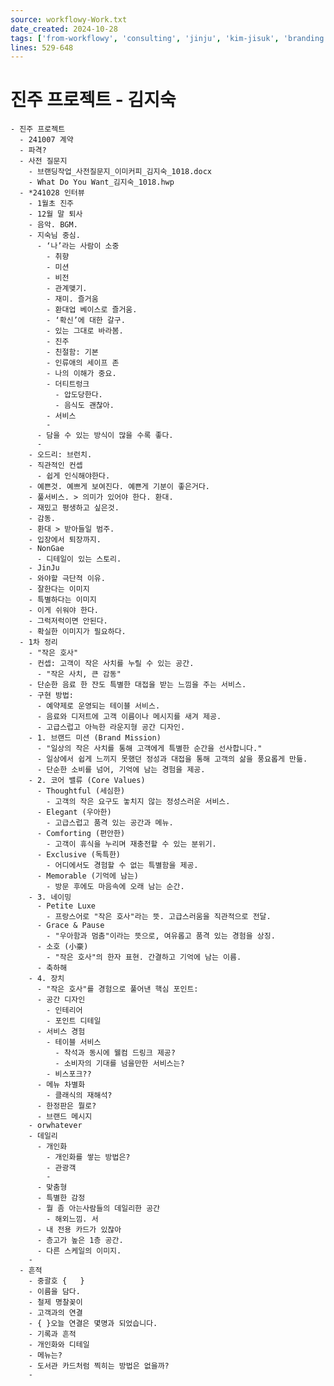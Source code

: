 ```yaml
---
source: workflowy-Work.txt
date_created: 2024-10-28
tags: ['from-workflowy', 'consulting', 'jinju', 'kim-jisuk', 'branding']
lines: 529-648
---
```


# 진주 프로젝트 - 김지숙

    - 진주 프로젝트
      - 241007 계약
      - 파격?
      - 사전 질문지
        - 브랜딩작업_사전질문지_이미커피_김지숙_1018.docx
        - What Do You Want_김지숙_1018.hwp
      - *241028 인터뷰
        - 1월초 진주
        - 12월 말 퇴사
        - 음악. BGM. 
        - 지숙님 중심.
          - ‘나’라는 사람이 소중
            - 취향
            - 미션
            - 비전
            - 관계맺기.
            - 재미. 즐거움
            - 환대업 베이스로 즐거움.
            - ‘확신’에 대한 갈구.
            - 있는 그대로 바라봄.
            - 진주
            - 친절함: 기본
            - 인류애의 세이프 존
            - 나의 이해가 중요.
            - 더티트렁크
              - 압도당한다.
              - 음식도 괜찮아.
            - 서비스
            - 
          - 담을 수 있는 방식이 많을 수록 좋다.
          - 
        - 오드리: 브런치.
        - 직관적인 컨셉
          - 쉽게 인식해야한다.
        - 예쁜것. 예쁘게 보여진다. 예쁜게 기분이 좋은거다.
        - 풀서비스. > 의미가 있어야 한다. 환대.
        - 재밌고 평생하고 싶은것.
        - 감동. 
        - 환대 > 받아들일 범주.
        - 입장에서 퇴장까지.
        - NonGae
          - 디테일이 있는 스토리.
        - JinJu
        - 와야할 극단적 이유.
        - 잘한다는 이미지
        - 특별하다는 이미지
        - 이게 쉬워야 한다.
        - 그럭저럭이면 안된다.
        - 확실한 이미지가 필요하다.
      - 1차 정리
        - "작은 호사"
        - 컨셉: 고객이 작은 사치를 누릴 수 있는 공간.
          - "작은 사치, 큰 감동"
        - 단순한 음료 한 잔도 특별한 대접을 받는 느낌을 주는 서비스.
        - 구현 방법:
          - 예약제로 운영되는 테이블 서비스.
          - 음료와 디저트에 고객 이름이나 메시지를 새겨 제공.
          - 고급스럽고 아늑한 라운지형 공간 디자인.
        - 1. 브랜드 미션 (Brand Mission)
          - "일상의 작은 사치를 통해 고객에게 특별한 순간을 선사합니다."
          - 일상에서 쉽게 느끼지 못했던 정성과 대접을 통해 고객의 삶을 풍요롭게 만듦.
          - 단순한 소비를 넘어, 기억에 남는 경험을 제공.
        - 2. 코어 밸류 (Core Values)
          - Thoughtful (세심한)
            - 고객의 작은 요구도 놓치지 않는 정성스러운 서비스.
          - Elegant (우아한)
            - 고급스럽고 품격 있는 공간과 메뉴.
          - Comforting (편안한)
            - 고객이 휴식을 누리며 재충전할 수 있는 분위기.
          - Exclusive (독특한)
            - 어디에서도 경험할 수 없는 특별함을 제공.
          - Memorable (기억에 남는)
            - 방문 후에도 마음속에 오래 남는 순간.
        - 3. 네이밍
          - Petite Luxe
            - 프랑스어로 "작은 호사"라는 뜻. 고급스러움을 직관적으로 전달.
          - Grace & Pause
            - "우아함과 멈춤"이라는 뜻으로, 여유롭고 품격 있는 경험을 상징.
          - 소호 (小豪)
            - "작은 호사"의 한자 표현. 간결하고 기억에 남는 이름.
          - 축하해
        - 4. 장치
          - "작은 호사"를 경험으로 풀어낸 핵심 포인트:
          - 공간 디자인
            - 인테리어
            - 포인트 디테일
          - 서비스 경험
            - 테이블 서비스
              - 착석과 동시에 웰컴 드링크 제공?
              - 소비자의 기대를 넘을만한 서비스는?
            - 비스포크??
          - 메뉴 차별화
            - 클래식의 재해석?
          - 한정판은 뭘로?
          - 브랜드 메시지
        - orwhatever
        - 데일리
          - 개인화
            - 개인화를 쌓는 방법은?
            - 관광객
            - 
          - 맞춤형
          - 특별한 감정
          - 뭘 좀 아는사람들의 데일리한 공간
            - 해외느낌. 서
          - 내 전용 카드가 있잖아
          - 층고가 높은 1층 공간.
          - 다른 스케일의 이미지.
        - 
      - 흔적
        - 중괄호 {   }
        - 이름을 담다.
        - 철제 명찰꽂이
        - 고객과의 연결
        - { }오늘 연결은 몇명과 되었습니다.
        - 기록과 흔적
        - 개인화와 디테일
        - 메뉴는?
        - 도서관 카드처럼 찍히는 방법은 없을까?
        - 

